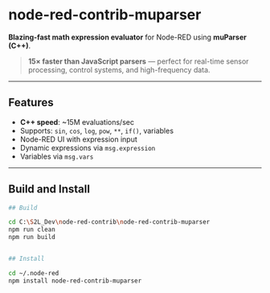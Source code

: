 # node-red-contrib-muparser

**Blazing-fast math expression evaluator** for Node-RED using **muParser (C++)**.

> **15× faster than JavaScript parsers** — perfect for real-time sensor processing, control systems, and high-frequency data.

---

## Features

- **C++ speed**: ~15M evaluations/sec
- Supports: `sin`, `cos`, `log`, `pow`, `**`, `if()`, variables
- Node-RED UI with expression input
- Dynamic expressions via `msg.expression`
- Variables via `msg.vars`

---
## Build and Install

```bash
## Build

cd C:\S2L_Dev\node-red-contrib\node-red-contrib-muparser
npm run clean
npm run build


## Install

cd ~/.node-red
npm install node-red-contrib-muparser


